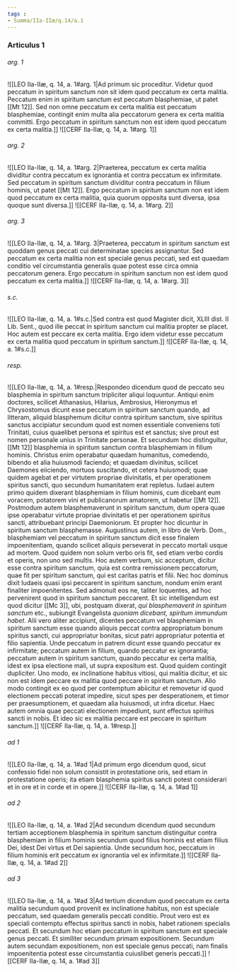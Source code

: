 ```yaml
---
tags : 
- Summa/IIa-IIæ/q.14/a.1
---
```


### Articulus 1

###### arg. 1
![[LEO IIa-IIæ, q. 14, a. 1#arg. 1|Ad primum sic proceditur. Videtur quod peccatum in spiritum sanctum non sit idem quod peccatum ex certa malitia. Peccatum enim in spiritum sanctum est peccatum blasphemiae, ut patet [[Mt 12]]. Sed non omne peccatum ex certa malitia est peccatum blasphemiae, contingit enim multa alia peccatorum genera ex certa malitia committi. Ergo peccatum in spiritum sanctum non est idem quod peccatum ex certa malitia.]]
![[CERF IIa-IIæ, q. 14, a. 1#arg. 1]]

###### arg. 2
![[LEO IIa-IIæ, q. 14, a. 1#arg. 2|Praeterea, peccatum ex certa malitia dividitur contra peccatum ex ignorantia et contra peccatum ex infirmitate. Sed peccatum in spiritum sanctum dividitur contra peccatum in filium hominis, ut patet [[Mt 12]]. Ergo peccatum in spiritum sanctum non est idem quod peccatum ex certa malitia, quia quorum opposita sunt diversa, ipsa quoque sunt diversa.]]
![[CERF IIa-IIæ, q. 14, a. 1#arg. 2]]

###### arg. 3
![[LEO IIa-IIæ, q. 14, a. 1#arg. 3|Praeterea, peccatum in spiritum sanctum est quoddam genus peccati cui determinatae species assignantur. Sed peccatum ex certa malitia non est speciale genus peccati, sed est quaedam conditio vel circumstantia generalis quae potest esse circa omnia peccatorum genera. Ergo peccatum in spiritum sanctum non est idem quod peccatum ex certa malitia.]]
![[CERF IIa-IIæ, q. 14, a. 1#arg. 3]]

###### s.c.
![[LEO IIa-IIæ, q. 14, a. 1#s.c.|Sed contra est quod Magister dicit, XLIII dist. II Lib. Sent., quod ille peccat in spiritum sanctum cui malitia propter se placet. Hoc autem est peccare ex certa malitia. Ergo idem videtur esse peccatum ex certa malitia quod peccatum in spiritum sanctum.]]
![[CERF IIa-IIæ, q. 14, a. 1#s.c.]]

###### resp.
![[LEO IIa-IIæ, q. 14, a. 1#resp.|Respondeo dicendum quod de peccato seu blasphemia in spiritum sanctum tripliciter aliqui loquuntur. Antiqui enim doctores, scilicet Athanasius, Hilarius, Ambrosius, Hieronymus et Chrysostomus dicunt esse peccatum in spiritum sanctum quando, ad litteram, aliquid blasphemum dicitur contra spiritum sanctum, sive spiritus sanctus accipiatur secundum quod est nomen essentiale conveniens toti Trinitati, cuius quaelibet persona et spiritus est et sanctus; sive prout est nomen personale unius in Trinitate personae. Et secundum hoc distinguitur, [[Mt 12]] blasphemia in spiritum sanctum contra blasphemiam in filium hominis. Christus enim operabatur quaedam humanitus, comedendo, bibendo et alia huiusmodi faciendo; et quaedam divinitus, scilicet Daemones eiiciendo, mortuos suscitando, et cetera huiusmodi; quae quidem agebat et per virtutem propriae divinitatis, et per operationem spiritus sancti, quo secundum humanitatem erat repletus. Iudaei autem primo quidem dixerant blasphemiam in filium hominis, cum dicebant eum voracem, potatorem vini et publicanorum amatorem, ut habetur [[Mt 12]]. Postmodum autem blasphemaverunt in spiritum sanctum, dum opera quae ipse operabatur virtute propriae divinitatis et per operationem spiritus sancti, attribuebant principi Daemoniorum. Et propter hoc dicuntur in spiritum sanctum blasphemasse. Augustinus autem, in libro de Verb. Dom., blasphemiam vel peccatum in spiritum sanctum dicit esse finalem impoenitentiam, quando scilicet aliquis perseverat in peccato mortali usque ad mortem. Quod quidem non solum verbo oris fit, sed etiam verbo cordis et operis, non uno sed multis. Hoc autem verbum, sic acceptum, dicitur esse contra spiritum sanctum, quia est contra remissionem peccatorum, quae fit per spiritum sanctum, qui est caritas patris et filii. Nec hoc dominus dixit Iudaeis quasi ipsi peccarent in spiritum sanctum, nondum enim erant finaliter impoenitentes. Sed admonuit eos ne, taliter loquentes, ad hoc pervenirent quod in spiritum sanctum peccarent. Et sic intelligendum est quod dicitur [[Mc 3]], ubi, postquam dixerat, *qui blasphemaverit in spiritum sanctum* etc., subiungit Evangelista *quoniam dicebant, spiritum immundum habet*. Alii vero aliter accipiunt, dicentes peccatum vel blasphemiam in spiritum sanctum esse quando aliquis peccat contra appropriatum bonum spiritus sancti, cui appropriatur bonitas, sicut patri appropriatur potentia et filio sapientia. Unde peccatum in patrem dicunt esse quando peccatur ex infirmitate; peccatum autem in filium, quando peccatur ex ignorantia; peccatum autem in spiritum sanctum, quando peccatur ex certa malitia, idest ex ipsa electione mali, ut supra expositum est. Quod quidem contingit dupliciter. Uno modo, ex inclinatione habitus vitiosi, qui malitia dicitur, et sic non est idem peccare ex malitia quod peccare in spiritum sanctum. Alio modo contingit ex eo quod per contemptum abiicitur et removetur id quod electionem peccati poterat impedire, sicut spes per desperationem, et timor per praesumptionem, et quaedam alia huiusmodi, ut infra dicetur. Haec autem omnia quae peccati electionem impediunt, sunt effectus spiritus sancti in nobis. Et ideo sic ex malitia peccare est peccare in spiritum sanctum.]]
![[CERF IIa-IIæ, q. 14, a. 1#resp.]]

###### ad 1
![[LEO IIa-IIæ, q. 14, a. 1#ad 1|Ad primum ergo dicendum quod, sicut confessio fidei non solum consistit in protestatione oris, sed etiam in protestatione operis; ita etiam blasphemia spiritus sancti potest considerari et in ore et in corde et in opere.]]
![[CERF IIa-IIæ, q. 14, a. 1#ad 1]]

###### ad 2
![[LEO IIa-IIæ, q. 14, a. 1#ad 2|Ad secundum dicendum quod secundum tertiam acceptionem blasphemia in spiritum sanctum distinguitur contra blasphemiam in filium hominis secundum quod filius hominis est etiam filius Dei, idest Dei virtus et Dei sapientia. Unde secundum hoc, peccatum in filium hominis erit peccatum ex ignorantia vel ex infirmitate.]]
![[CERF IIa-IIæ, q. 14, a. 1#ad 2]]

###### ad 3
![[LEO IIa-IIæ, q. 14, a. 1#ad 3|Ad tertium dicendum quod peccatum ex certa malitia secundum quod provenit ex inclinatione habitus, non est speciale peccatum, sed quaedam generalis peccati conditio. Prout vero est ex speciali contemptu effectus spiritus sancti in nobis, habet rationem specialis peccati. Et secundum hoc etiam peccatum in spiritum sanctum est speciale genus peccati. Et similiter secundum primam expositionem. Secundum autem secundam expositionem, non est speciale genus peccati, nam finalis impoenitentia potest esse circumstantia cuiuslibet generis peccati.]]
![[CERF IIa-IIæ, q. 14, a. 1#ad 3]]

